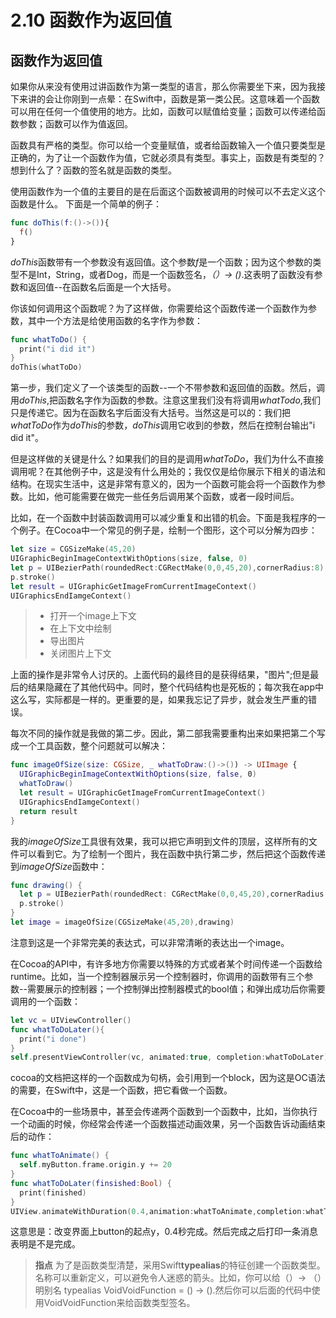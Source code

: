 # 2.10 函数作为返回值
## 函数作为返回值

如果你从来没有使用过讲函数作为第一类型的语言，那么你需要坐下来，因为我接下来讲的会让你刚到一点晕：在Swift中，函数是第一类公民。这意味着一个函数可以用在任何一个值使用的地方。比如，函数可以赋值给变量；函数可以传递给函数参数；函数可以作为值返回。

函数具有严格的类型。你可以给一个变量赋值，或者给函数输入一个值只要类型是正确的，为了让一个函数作为值，它就必须具有类型。事实上，函数是有类型的？想到什么了？函数的签名就是函数的类型。

使用函数作为一个值的主要目的是在后面这个函数被调用的时候可以不去定义这个函数是什么。
下面是一个简单的例子：
```swift
func doThis(f:()->()){
  f()
}
```
*doThis*函数带有一个参数没有返回值。这个参数*f*是一个函数；因为这个参数的类型不是Int，String，或者Dog，而是一个函数签名，*（）-> ()*.这表明了函数没有参数和返回值--在函数名后面是一个大括号。

你该如何调用这个函数呢？为了这样做，你需要给这个函数传递一个函数作为参数，其中一个方法是给使用函数的名字作为参数：
```swift
func whatToDo() {
  print("i did it")
}
doThis(whatToDo)
```
第一步，我们定义了一个该类型的函数--一个不带参数和返回值的函数。然后，调用*doThis*,把函数名字作为函数的参数。注意这里我们没有将调用*whatTodo*,我们只是传递它。因为在函数名字后面没有大括号。当然这是可以的：我们把*whatToDo*作为*doThis*的参数，*doThis*调用它收到的参数，然后在控制台输出"i did it"。

但是这样做的关键是什么？如果我们的目的是调用*whatToDo*，我们为什么不直接调用呢？在其他例子中，这是没有什么用处的；我仅仅是给你展示下相关的语法和结构。在现实生活中，这是非常有意义的，因为一个函数可能会将一个函数作为参数。比如，他可能需要在做完一些任务后调用某个函数，或者一段时间后。

比如，在一个函数中封装函数调用可以减少重复和出错的机会。下面是我程序的一个例子。在Cocoa中一个常见的例子是，绘制一个图形，这个可以分解为四步：
```swift
let size = CGSizeMake(45,20)
UIGraphicBeginImageContextWithOptions(size, false, 0)
let p = UIBezierPath(roundedRect:CGRectMake(0,0,45,20),cornerRadius:8)
p.stroke()
let result = UIGraphicGetImageFromCurrentImageContext()
UIGraphicsEndIamgeContext()
```

> * 打开一个image上下文
> * 在上下文中绘制
> * 导出图片
> * 关闭图片上下文

上面的操作是非常令人讨厌的。上面代码的最终目的是获得结果，"图片";但是最后的结果隐藏在了其他代码中。同时，整个代码结构也是死板的；每次我在app中这么写，实际都是一样的。更重要的是，如果我忘记了异步，就会发生严重的错误。

每次不同的操作就是我做的第二步。因此，第二部我需要重构出来如果把第二个写成一个工具函数，整个问题就可以解决：
```swift
func imageOfSize(size: CGSize, _ whatToDraw:()->()) -> UIImage {
  UIGraphicBeginImageContextWithOptions(size, false, 0)
  whatToDraw()
  let result = UIGraphicGetImageFromCurrentImageContext()
  UIGraphicsEndIamgeContext()
  return result
}
```
我的*imageOfSize*工具很有效果，我可以把它声明到文件的顶层，这样所有的文件可以看到它。为了绘制一个图片，我在函数中执行第二步，然后把这个函数传递到*imageOfSize*函数中：

```swift
func drawing() {
  let p = UIBezierPath(roundedRect: CGRectMake(0,0,45,20),cornerRadius: 8)
  p.stroke()
}
let image = imageOfSize(CGSizeMake(45,20),drawing)
```
注意到这是一个非常完美的表达式，可以非常清晰的表达出一个image。

在Cocoa的API中，有许多地方你需要以特殊的方式或者某个时间传递一个函数给runtime。比如，当一个控制器展示另一个控制器时，你调用的函数带有三个参数--需要展示的控制器；一个控制弹出控制器模式的bool值；和弹出成功后你需要调用的一个函数：
```swift
let vc = UIViewController()
func whatToDoLater(){
  print("i done")
}
self.presentViewController(vc, animated:true, completion:whatToDoLater)
```
cocoa的文档把这样的一个函数成为句柄，会引用到一个block，因为这是OC语法的需要，在Swift中，这是一个函数，把它看做一个函数。

在Cocoa中的一些场景中，甚至会传递两个函数到一个函数中，比如，当你执行一个动画的时候，你经常会传递一个函数描述动画效果，另一个函数告诉动画结束后的动作：
```swift
func whatToAnimate() {
  self.myButton.frame.origin.y += 20
}
func whatToDoLater(finsished:Bool) {
  print(finished)
}
UIView.animateWithDuration(0.4,animation:whatToAnimate,completion:whatToDoLater)
```

这意思是：改变界面上button的起点y，0.4秒完成。然后完成之后打印一条消息表明是不是完成。


> **指点**
> 为了是函数类型清楚，采用Swift**typealias**的特征创建一个函数类型。名称可以重新定义，可以避免令人迷惑的箭头。比如，你可以给（）-> （）明别名
> typealias VoidVoidFunction = () -> ().然后你可以后面的代码中使用VoidVoidFunction来给函数类型签名。


